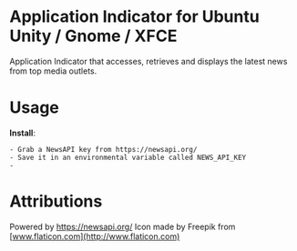 # Application Indicator for Ubuntu Unity / Gnome / XFCE

Application Indicator that accesses, retrieves and displays the latest news from top media outlets.


# Usage

**Install**:

    - Grab a NewsAPI key from https://newsapi.org/
    - Save it in an environmental variable called NEWS_API_KEY
    -

# Attributions

Powered by https://newsapi.org/
Icon made by Freepik from [www.flaticon.com](http://www.flaticon.com)
